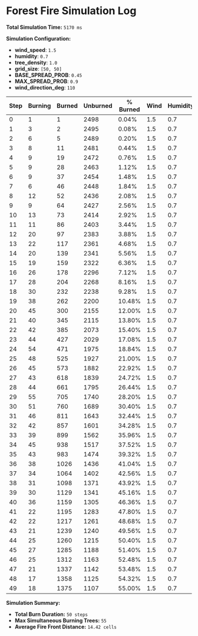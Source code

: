 # Forest Fire Simulation Log

**Total Simulation Time:** `5170 ms`


**Simulation Configuration:**

- **wind_speed**: `1.5`
- **humidity**: `0.7`
- **tree_density**: `1.0`
- **grid_size**: `[50, 50]`
- **BASE_SPREAD_PROB**: `0.45`
- **MAX_SPREAD_PROB**: `0.9`
- **wind_direction_deg**: `110`


| Step | Burning | Burned | Unburned | % Burned | Wind  | Humidity |
|------|---------|--------|----------|----------|-------|----------|
|    0 |       1 |      1 |     2498 |     0.04% | 1.5   | 0.7      |
|    1 |       3 |      2 |     2495 |     0.08% | 1.5   | 0.7      |
|    2 |       6 |      5 |     2489 |     0.20% | 1.5   | 0.7      |
|    3 |       8 |     11 |     2481 |     0.44% | 1.5   | 0.7      |
|    4 |       9 |     19 |     2472 |     0.76% | 1.5   | 0.7      |
|    5 |       9 |     28 |     2463 |     1.12% | 1.5   | 0.7      |
|    6 |       9 |     37 |     2454 |     1.48% | 1.5   | 0.7      |
|    7 |       6 |     46 |     2448 |     1.84% | 1.5   | 0.7      |
|    8 |      12 |     52 |     2436 |     2.08% | 1.5   | 0.7      |
|    9 |       9 |     64 |     2427 |     2.56% | 1.5   | 0.7      |
|   10 |      13 |     73 |     2414 |     2.92% | 1.5   | 0.7      |
|   11 |      11 |     86 |     2403 |     3.44% | 1.5   | 0.7      |
|   12 |      20 |     97 |     2383 |     3.88% | 1.5   | 0.7      |
|   13 |      22 |    117 |     2361 |     4.68% | 1.5   | 0.7      |
|   14 |      20 |    139 |     2341 |     5.56% | 1.5   | 0.7      |
|   15 |      19 |    159 |     2322 |     6.36% | 1.5   | 0.7      |
|   16 |      26 |    178 |     2296 |     7.12% | 1.5   | 0.7      |
|   17 |      28 |    204 |     2268 |     8.16% | 1.5   | 0.7      |
|   18 |      30 |    232 |     2238 |     9.28% | 1.5   | 0.7      |
|   19 |      38 |    262 |     2200 |    10.48% | 1.5   | 0.7      |
|   20 |      45 |    300 |     2155 |    12.00% | 1.5   | 0.7      |
|   21 |      40 |    345 |     2115 |    13.80% | 1.5   | 0.7      |
|   22 |      42 |    385 |     2073 |    15.40% | 1.5   | 0.7      |
|   23 |      44 |    427 |     2029 |    17.08% | 1.5   | 0.7      |
|   24 |      54 |    471 |     1975 |    18.84% | 1.5   | 0.7      |
|   25 |      48 |    525 |     1927 |    21.00% | 1.5   | 0.7      |
|   26 |      45 |    573 |     1882 |    22.92% | 1.5   | 0.7      |
|   27 |      43 |    618 |     1839 |    24.72% | 1.5   | 0.7      |
|   28 |      44 |    661 |     1795 |    26.44% | 1.5   | 0.7      |
|   29 |      55 |    705 |     1740 |    28.20% | 1.5   | 0.7      |
|   30 |      51 |    760 |     1689 |    30.40% | 1.5   | 0.7      |
|   31 |      46 |    811 |     1643 |    32.44% | 1.5   | 0.7      |
|   32 |      42 |    857 |     1601 |    34.28% | 1.5   | 0.7      |
|   33 |      39 |    899 |     1562 |    35.96% | 1.5   | 0.7      |
|   34 |      45 |    938 |     1517 |    37.52% | 1.5   | 0.7      |
|   35 |      43 |    983 |     1474 |    39.32% | 1.5   | 0.7      |
|   36 |      38 |   1026 |     1436 |    41.04% | 1.5   | 0.7      |
|   37 |      34 |   1064 |     1402 |    42.56% | 1.5   | 0.7      |
|   38 |      31 |   1098 |     1371 |    43.92% | 1.5   | 0.7      |
|   39 |      30 |   1129 |     1341 |    45.16% | 1.5   | 0.7      |
|   40 |      36 |   1159 |     1305 |    46.36% | 1.5   | 0.7      |
|   41 |      22 |   1195 |     1283 |    47.80% | 1.5   | 0.7      |
|   42 |      22 |   1217 |     1261 |    48.68% | 1.5   | 0.7      |
|   43 |      21 |   1239 |     1240 |    49.56% | 1.5   | 0.7      |
|   44 |      25 |   1260 |     1215 |    50.40% | 1.5   | 0.7      |
|   45 |      27 |   1285 |     1188 |    51.40% | 1.5   | 0.7      |
|   46 |      25 |   1312 |     1163 |    52.48% | 1.5   | 0.7      |
|   47 |      21 |   1337 |     1142 |    53.48% | 1.5   | 0.7      |
|   48 |      17 |   1358 |     1125 |    54.32% | 1.5   | 0.7      |
|   49 |      18 |   1375 |     1107 |    55.00% | 1.5   | 0.7      |

**Simulation Summary:**

- **Total Burn Duration:** `50 steps`
- **Max Simultaneous Burning Trees:** `55`
- **Average Fire Front Distance:** `14.42 cells`
